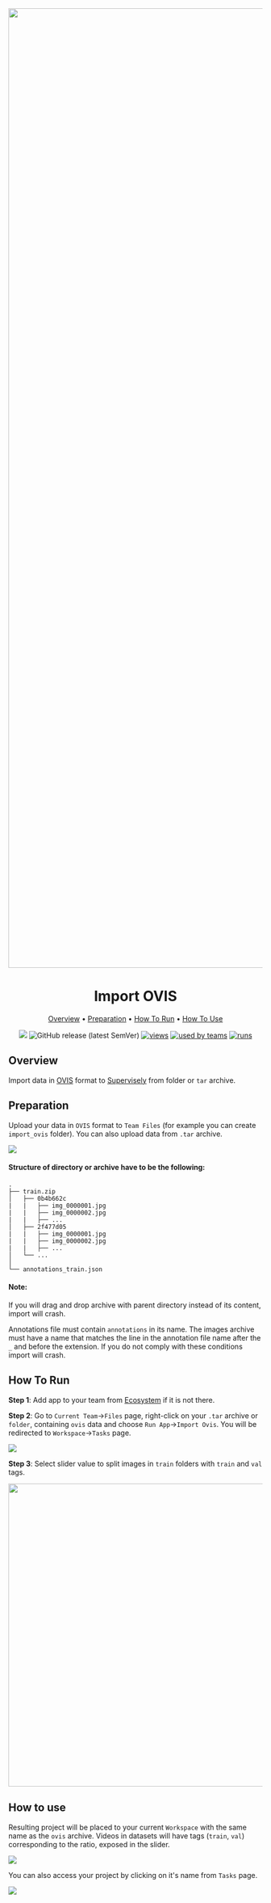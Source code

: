 <div align="center" markdown>
<img src="https://i.imgur.com/48JFbtt.png" width="1900px"/>


# Import OVIS

<p align="center">
  <a href="#Overview">Overview</a> •
  <a href="#Preparation">Preparation</a> •
  <a href="#How-To-Run">How To Run</a> •
  <a href="#How-To-Use">How To Use</a>
</p>


[![](https://img.shields.io/badge/slack-chat-green.svg?logo=slack)](https://supervise.ly/slack)
![GitHub release (latest SemVer)](https://img.shields.io/github/v/release/supervisely-ecosystem/import-ovis-format)
[![views](https://app.supervise.ly/public/api/v3/ecosystem.counters?repo=supervisely-ecosystem/import-ovis-format&counter=views&label=views)](https://supervise.ly)
[![used by teams](https://app.supervise.ly/public/api/v3/ecosystem.counters?repo=supervisely-ecosystem/import-ovis-format&counter=downloads&label=used%20by%20teams)](https://supervise.ly)
[![runs](https://app.supervise.ly/public/api/v3/ecosystem.counters?repo=supervisely-ecosystem/import-ovis-format&counter=runs&label=runs&123)](https://supervise.ly)

</div>

## Overview

Import data in [OVIS](http://songbai.site/ovis/) format to [Supervisely](https://supervise.ly/) from folder or `tar` archive.

## Preparation

Upload your data in `OVIS` format to `Team Files` (for example you can create `import_ovis` folder). You can also upload data from `.tar` archive.

<img src="https://i.imgur.com/45uOaK0.png"/>

#### Structure of directory or archive have to be the following:   
```
.
├── train.zip
│   ├── 0b4b662c
|   |	├── img_0000001.jpg
|   |	├── img_0000002.jpg
|   |	├── ...
│   ├── 2f477d05
|   |	├── img_0000001.jpg
|   |	├── img_0000002.jpg
|   |	├── ...
│   └── ...
│    
└── annotations_train.json
```

#### Note:

If you will drag and drop archive with parent directory instead of its content, import will crash.

Annotations file must contain `annotations` in its name. The images archive must have a name that matches the line in the annotation file name after the `_` and before the extension. If you do not comply with these conditions import will crash.

## How To Run 

**Step 1**: Add app to your team from [Ecosystem](https://ecosystem.supervise.ly/apps/import-cityscapes) if it is not there.

**Step 2**: Go to `Current Team`->`Files` page, right-click on your `.tar` archive or `folder`, containing `ovis` data and choose `Run App`->`Import Ovis`. You will be redirected to `Workspace`->`Tasks` page. 

<img src="https://i.imgur.com/dJr5sLz.png"/>

**Step 3**: Select slider value to split images in `train` folders with `train` and `val` tags.

<img src="https://i.imgur.com/vXWYwhR.png" width="600px"/>



## How to use

Resulting project will be placed to your current `Workspace` with the same name as the `ovis` archive. Videos in datasets will have tags (`train`, `val`) corresponding to the ratio, exposed in the slider.

<img src="https://i.imgur.com/UC0ygAH.png"/>

You can also access your project by clicking on it's name from `Tasks` page.

<img src="https://i.imgur.com/h54uGur.png">